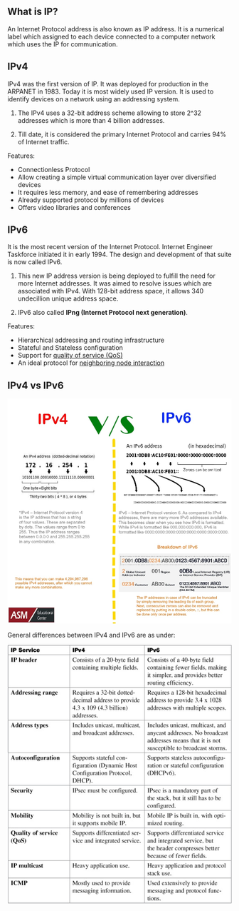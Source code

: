 

## What is IP?

An Internet Protocol address is also known as IP address. It is a numerical label which assigned to each device connected to a computer network which uses the IP for communication.

## IPv4
IPv4 was the first version of IP. It was deployed for production in the ARPANET in 1983. Today it is most widely used IP version. It is used to identify devices on a network using an addressing system.

1. The IPv4 uses a 32-bit address scheme allowing to store 2^32 addresses which is more than 4 billion addresses. 

2. Till date, it is considered the primary Internet Protocol and carries 94% of Internet traffic.

Features:

- Connectionless Protocol
- Allow creating a simple virtual communication layer over diversified devices
- It requires less memory, and ease of remembering addresses
- Already supported protocol by millions of devices
- Offers video libraries and conferences

## IPv6
It is the most recent version of the Internet Protocol. Internet Engineer Taskforce initiated it in early 1994. The design and development of that suite is now called IPv6.

1. This new IP address version is being deployed to fulfill the need for more Internet addresses. 
It was aimed to resolve issues which are associated with IPv4. 
With 128-bit address space, it allows 340 undecillion unique address space. 

2. IPv6 also called **IPng (Internet Protocol next generation)**.

Features:

- Hierarchical addressing and routing infrastructure
- Stateful and Stateless configuration
- Support for [quality of service (QoS)](https://docs.oracle.com/cd/E19683-01/817-0573/chapter1-25/index.html)
- An ideal protocol for [neighboring node interaction](https://docs.oracle.com/cd/E19683-01/817-0573/chapter1-40/index.html)


## IPv4 vs IPv6

![IPv4 vs IPv6s](images/ipv4-ipv6-graphic.jpg)

General differences between IPv4 and IPv6 are as under:

![IPv4 vs IPv6s](images/ipv4-ipv6.jpeg)

